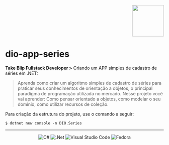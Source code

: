 <p align="right">
  <img width="100" height="100" src="https://github.com/helioRocha/dio-cities-api/blob/master/blip_series.png">    
</p>

# dio-app-series

**Take Blip Fullstack Developer >** Criando um APP simples de cadastro de séries em .NET:

> Aprenda como criar um algoritmo simples de cadastro de séries para praticar seus conhecimentos de orientação a objetos, o principal paradigma de programação utilizada no mercado. Nesse projeto você vai aprender: Como pensar orientado a objetos, como modelar o seu domínio, como utilizar recursos de coleção.

Para criação da estrutura do projeto, use o comando a seguir:

`$ dotnet new console -n DIO.Series`

---
<p align="center">
  <img alt="C#" src="https://img.shields.io/badge/c%23-%23239120.svg?style=for-the-badge&logo=c-sharp&logoColor=white"/>
  <img alt=".Net" src="https://img.shields.io/badge/.NET-5C2D91?style=for-the-badge&logo=.net&logoColor=white"/>
  <img alt="Visual Studio Code" src="https://img.shields.io/badge/VisualStudioCode-0078d7.svg?style=for-the-badge&logo=visual-studio-code&logoColor=white"/>
  <img alt="Fedora" src="https://img.shields.io/badge/Fedora-294172?style=for-the-badge&logo=fedora&logoColor=white">
</p>

<!--
<span id="a1">[¹](#1)</span>
---
<span id="1">¹</span> Desenvolvido na distro Fedora com Visual Studio Code.[⏎](#a1)<br>
-->
